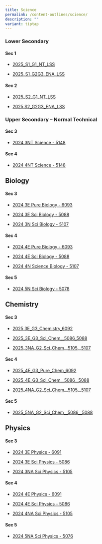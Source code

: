 ```yaml
---
title: Science
permalink: /content-outlines/science/
description: ""
variant: tiptap
---
```

<h3>Lower Secondary</h3>
<h4>Sec 1</h4>
<ul data-tight="true" class="tight">
<li>
<p><a href="/files/Content Outlines For Science/2025_S1_G1_NT_Lower_Secondary_Science.pdf" rel="noopener nofollow" target="_blank">2025_S1_G1_NT_LSS</a>
</p>
</li>
<li>
<p><a href="/files/Content Outlines For Science/2025_S1_G2G3_ENA_Lower_Secondary_Science.pdf" rel="noopener nofollow" target="_blank">2025_S1_G2G3_ENA_LSS</a>
</p>
</li>
</ul>
<h4>Sec 2</h4>
<ul data-tight="true" class="tight">
<li>
<p><a href="/files/Content Outlines For Science/2025_S2_G1_NT_Lower_Secondary_Science.pdf" rel="noopener nofollow" target="_blank">2025_S2_G1_NT_LSS</a>
</p>
</li>
<li>
<p><a href="/files/Content Outlines For Science/2025_S2_G2G3_ENA_Lower_Secondary_Science_Content_Outline.pdf" rel="noopener nofollow" target="_blank">2025 S2_G2G3_ENA_LSS</a>
</p>
</li>
</ul>
<h3>Upper Secondary – Normal Technical</h3>
<h4>Sec 3</h4>
<ul data-tight="true" class="tight">
<li>
<p><a href="/files/Content Outlines For Science/2024_3NT_Science_5148_Content_Outline.pdf" rel="noopener noreferrer nofollow" target="_blank">2024 3NT Science - 5148</a>
</p>
</li>
</ul>
<h4>Sec 4</h4>
<ul data-tight="true" class="tight">
<li>
<p><a href="/files/Content Outlines For Science/2024_4NT_Science_5148_Content_Outline.pdf" rel="noopener noreferrer nofollow" target="_blank">2024 4NT Science - 5148</a>
</p>
</li>
</ul>
<h2>Biology</h2>
<h4>Sec 3</h4>
<ul data-tight="true" class="tight">
<li>
<p><a href="/files/Content Outlines For Science/2024_3E_Pure_Biology_6093_Content_Outline.pdf" rel="noopener noreferrer nofollow" target="_blank">2024 3E Pure Biology - 6093</a>
</p>
</li>
<li>
<p><a href="/files/Content Outlines For Science/2024_3E_Sci__Biology__5088.pdf" rel="noopener noreferrer nofollow" target="_blank">2024 3E Sci Biology - 5088</a>
</p>
</li>
<li>
<p><a href="/files/Content Outlines For Science/2024_3N_Sci__Biology__5107.pdf" rel="noopener noreferrer nofollow" target="_blank">2024 3N Sci Biology - 5107</a>
</p>
</li>
</ul>
<h4>Sec 4</h4>
<ul data-tight="true" class="tight">
<li>
<p><a href="/files/Content Outlines For Science/2024_Content_Outline___4E_Pure__Biology__6093.pdf" rel="noopener noreferrer nofollow" target="_blank">2024 4E Pure Biology - 6093</a>
</p>
</li>
<li>
<p><a href="/files/Content Outlines For Science/2024_Content_Outline___4E_Sci__Biology__5088.pdf" rel="noopener noreferrer nofollow" target="_blank">2024 4E Sci Biology - 5088</a>
</p>
</li>
<li>
<p><a href="/files/Content Outlines For Science/2024_4N_Sci__Biology__5107.pdf" rel="noopener noreferrer nofollow" target="_blank">2024 4N Science Biology - 5107</a>
</p>
</li>
</ul>
<h4>Sec 5</h4>
<ul data-tight="true" class="tight">
<li>
<p><a href="/files/Content Outlines For Science/2024_5N_Sci__Biology__5078_Content_Outline.pdf" rel="noopener noreferrer nofollow" target="_blank">2024 5N Sci Biology - 5078</a>
</p>
</li>
</ul>
<h2>Chemistry</h2>
<h4>Sec 3</h4>
<ul data-tight="true" class="tight">
<li>
<p><a href="/files/Content Outlines For Science/2025_3E_G3_Chemistry_6092.pdf" rel="noopener nofollow" target="_blank">2025 3E_G3_Chemistry_6092</a>
</p>
</li>
<li>
<p><a href="/files/Content Outlines For Science/2025_3E_G3_Sci_Chem__5086_5088.pdf" rel="noopener nofollow" target="_blank">2025_3E_G3_Sci_Chem__5086_5088</a>
</p>
</li>
<li>
<p><a href="/files/Content Outlines For Science/2025_3NA_G2_Sci_Chem__5105__5107.pdf" rel="noopener nofollow" target="_blank">2025_3NA_G2_Sci_Chem__5105__5107</a>
</p>
<p></p>
</li>
</ul>
<h4>Sec 4</h4>
<ul data-tight="true" class="tight">
<li>
<p><a href="/files/Content Outlines For Science/2025_4E_G3_Pure_Chem_6092.pdf" rel="noopener nofollow" target="_blank">2025_4E_G3_Pure_Chem_6092</a>
</p>
</li>
<li>
<p><a href="/files/Content Outlines For Science/2025_4E_G3_Sci_Chem__5086__5088.pdf" rel="noopener nofollow" target="_blank">2025_4E_G3_Sci_Chem__5086__5088</a>
</p>
</li>
<li>
<p><a href="/files/Content Outlines For Science/2025_4NA_G2_Sci_Chem__5105__5107.pdf" rel="noopener nofollow" target="_blank">2025_4NA_G2_Sci_Chem__5105__5107</a>
</p>
</li>
</ul>
<h4>Sec 5</h4>
<ul data-tight="true" class="tight">
<li>
<p><a href="/files/Content Outlines For Science/2025_5NA_G2_Sci_Chem__5086__5088.pdf" rel="noopener nofollow" target="_blank">2025_5NA_G2_Sci_Chem__5086__5088</a>
</p>
</li>
</ul>
<h2>Physics</h2>
<h4>Sec 3</h4>
<ul data-tight="true" class="tight">
<li>
<p><a href="/files/Content Outlines For Science/2024_3E_Physics_6091_Content_Outline.pdf" rel="noopener noreferrer nofollow" target="_blank">2024 3E Physics - 6091</a>
</p>
</li>
<li>
<p><a href="/files/Content Outlines For Science/2024_3E_Sci__Physics__5086_Content_Outline.pdf" rel="noopener noreferrer nofollow" target="_blank">2024 3E Sci Physics - 5086</a>
</p>
</li>
<li>
<p><a href="/files/Content Outlines For Science/2024_3NA_Sci__Physics__5105_Content_Outline.pdf" rel="noopener noreferrer nofollow" target="_blank">2024 3NA Sci Physics - 5105</a>
</p>
</li>
</ul>
<h4>Sec 4</h4>
<ul data-tight="true" class="tight">
<li>
<p><a href="/files/Content Outlines For Science/2024_4E_Physics_6091_Content_Outline.pdf" rel="noopener noreferrer nofollow" target="_blank">2024 4E Physics - 6091</a>
</p>
</li>
<li>
<p><a href="/files/Content Outlines For Science/2024_4E_Sci__Physics__5086_Content_Outline.pdf" rel="noopener noreferrer nofollow" target="_blank">2024 4E Sci Physics - 5086</a>
</p>
</li>
<li>
<p><a href="/files/Content Outlines For Science/2024_4NA_Sci__Physics__5105_Content_Outline.pdf" rel="noopener noreferrer nofollow" target="_blank">2024 4NA Sci Physics - 5105</a>
</p>
</li>
</ul>
<h4>Sec 5</h4>
<ul data-tight="true" class="tight">
<li>
<p><a href="/files/Content Outlines For Science/2024_5NA_Sci__Physics__5076_Content_Outline.pdf" rel="noopener noreferrer nofollow" target="_blank">2024 5NA Sci Physics - 5076</a>
</p>
</li>
</ul>
<p></p>
<p></p>
